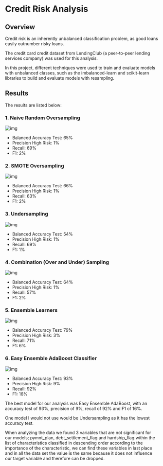 # Credit Risk Analysis

## Overview

Credit risk is an inherently unbalanced classification problem, as good loans easily outnumber risky loans.

The credit card credit dataset from LendingClub (a peer-to-peer lending services company) was used for this analysis.

In this project, different techniques were used to train and evaluate models with unbalanced classes, such as the imbalanced-learn and scikit-learn libraries to build and evaluate models with resampling.

## Results

The results are listed below:

### 1. Naive Random Oversampling

![img](https://github.com/CarmenU18/Credit_Risl_Analysis/blob/main/Resources/Oversampling.PNG)

- Balanced Accuracy Test: 65%
- Precision High Risk: 1%
- Recall: 69%
- F1: 2%

### 2. SMOTE Oversampling

![img](https://github.com/CarmenU18/Credit_Risl_Analysis/blob/main/Resources/SMOTE%20Oversampling.PNG)

- Balanced Accuracy Test: 66%
- Precision High Risk: 1%
- Recall: 63%
- F1: 2%

### 3. Undersampling

![img](https://github.com/CarmenU18/Credit_Risl_Analysis/blob/main/Resources/Undersampling.PNG)

- Balanced Accuracy Test: 54%
- Precision High Risk: 1%
- Recall: 69%
- F1: 1%

### 4. Combination (Over and Under) Sampling

![img](https://github.com/CarmenU18/Credit_Risl_Analysis/blob/main/Resources/Combination%20(Over%20and%20Under)%20Sampling.PNG)

- Balanced Accuracy Test: 64%
- Precision High Risk: 1%
- Recall: 57%
- F1: 2%

### 5. Ensemble Learners

![img](https://github.com/CarmenU18/Credit_Risl_Analysis/blob/main/Resources/Ensemble%20Learners.PNG)

- Balanced Accuracy Test: 79%
- Precision High Risk: 3%
- Recall: 71%
- F1: 6%

### 6. Easy Ensemble AdaBoost Classifier

![img](https://github.com/CarmenU18/Credit_Risl_Analysis/blob/main/Resources/Easy%20Ensemble%20AdaBoost%20Classifier.PNG)

- Balanced Accuracy Test: 93%
- Precision High Risk: 9%
- Recall: 92%
- F1: 16%

The best model for our analysis was Easy Ensemble AdaBoost, with an accuracy test of 93%, precision of 9%, recall of 92% and F1 of 16%.

One model I would not use would be Undersampling as it has the lowest accuracy test.

When analyzing the data we found 3 variables that are not significant for our models; pymnt_plan, debt_settlement_flag and hardship_flag within the list of characteristics classified in descending order according to the importance of the characteristic, we can find these variables in last place and in all the data set the value is the same because it does not influence our target variable and therefore can be dropped.